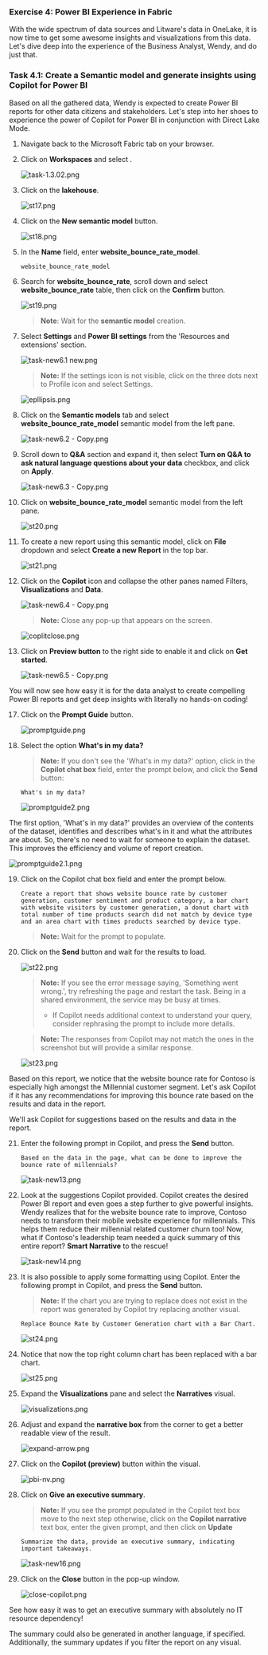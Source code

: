 
### Exercise 4: Power BI Experience in Fabric
 With the wide spectrum of data sources and Litware's data in OneLake, it is now time to get some awesome insights and visualizations from this data. Let's dive deep into the experience of the Business Analyst, Wendy, and do just that.

### Task 4.1: Create a Semantic model and generate insights using Copilot for Power BI

Based on all the gathered data, Wendy is expected to create Power BI reports for other data citizens and stakeholders. Let's step into her shoes to experience the power of Copilot for Power BI in conjunction with Direct Lake Mode.


1. Navigate back to the Microsoft Fabric tab on your browser.

2. Click on **Workspaces** and select **<inject key= "WorkspaceName" enableCopy="false"/>**.

    ![task-1.3.02.png](media/l14.png)

4. Click on the **lakehouse**.

    ![st17.png](media/st17.png)

5. Click on the **New semantic model** button. 

    ![st18.png](media/st18.png)

6. In the **Name** field, enter **website_bounce_rate_model**.

    ```
    website_bounce_rate_model
    ```

7. Search for **website_bounce_rate**, scroll down and select **website_bounce_rate** table, then click on the **Confirm** button.

    ![st19.png](media/st19.png)

    >**Note**: Wait for the **semantic model** creation.

8. Select **Settings** and **Power BI settings** from the 'Resources and extensions' section.

    ![task-new6.1 new.png](media/task-new6.1.png)

    >**Note:** If the settings icon is not visible, click on the three dots next to Profile icon and select Settings.

    ![epllipsis.png](media/epllipsis.png)

9. Click on the **Semantic models** tab and select **website_bounce_rate_model** semantic model from the left pane.

    ![task-new6.2 - Copy.png](media/task-new6.2.png)

10. Scroll down to **Q&A** section and expand it, then select **Turn on Q&A to ask natural language questions about your data** checkbox, and click on **Apply**.

    ![task-new6.3 - Copy.png](media/task-new6.3.png)

11. Click on **website_bounce_rate_model** semantic model from the left pane.

    ![st20.png](media/st20.png)

12. To create a new report using this semantic model, click on **File** dropdown and select **Create a new Report** in the top bar.
 
    ![st21.png](media/st21.png)

13. Click on the **Copilot** icon and collapse the other panes named Filters, **Visualizations** and **Data**.

    ![task-new6.4 - Copy.png](media/task-new6.4.png)

    >**Note:** Close any pop-up that appears on the screen.

    ![coplitclose.png](media/coplitclose.png)

14. Click on **Preview button** to the right side to enable it and click on **Get started**.

    ![task-new6.5 - Copy.png](media/task-new6.5.png)

You will now see how easy it is for the data analyst to create compelling Power BI reports and get deep insights with literally no hands-on coding!
	
17. Click on the **Prompt Guide** button.

    ![promptguide.png](media/promptguide.png)  

18. Select the option **What's in my data?**

    > **Note:** If you don't see the 'What's in my data?' option, click in the **Copilot chat box** field, enter the prompt below, and click the **Send** button: 

    ```
    What's in my data?
    ```
    ![promptguide2.png](media/promptguide2.png)

The first option, 'What's in my data?' provides an overview of the contents of the dataset, identifies and describes what's in it and what the attributes are about. So, there's no need to wait for someone to explain the dataset. This improves the efficiency and volume of report creation.

![promptguide2.1.png](media/promptguide2.1.png)

19. Click on the Copilot chat box field and enter the prompt below.

    ```
    Create a report that shows website bounce rate by customer generation, customer sentiment and product category, a bar chart with website visitors by customer generation, a donut chart with total number of time products search did not match by device type and an area chart with times products searched by device type.
    ``` 

    >**Note:** Wait for the prompt to populate.

20. Click on the **Send** button and wait for the results to load. 

    ![st22.png](media/st22.png)
	
    >**Note:** If you see the error message saying, 'Something went wrong.', try refreshing the page and restart the task. Being in a shared environment, the service may be busy at times.
    >- If Copilot needs additional context to understand your query, consider rephrasing the prompt to include more details.

    >**Note:** The responses from Copilot may not match the ones in the screenshot but will provide a similar response.

    ![st23.png](media/st23.png)

Based on this report, we notice that the website bounce rate for Contoso is especially high amongst the Millennial customer segment. Let's ask Copilot if it has any recommendations for improving this bounce rate based on the results and data in the report.

We'll ask Copilot for suggestions based on the results and data in the report. 

21. Enter the following prompt in Copilot, and press the **Send** button.

    ```
    Based on the data in the page, what can be done to improve the bounce rate of millennials?
    ``` 
	
    ![task-new13.png](media/task-new13.png)
	
22. Look at the suggestions Copilot provided. Copilot creates the desired Power BI report and even goes a step further to give powerful insights. Wendy realizes that for the website bounce rate to improve, Contoso needs to transform their mobile website experience for millennials. This helps them reduce their millennial related customer churn too! Now, what if Contoso's leadership team needed a quick summary of this entire report? **Smart Narrative** to the rescue! 
	
    ![task-new14.png](media/task-new14.png)

23. It is also possible to apply some formatting using Copilot. Enter the following prompt in Copilot, and press the **Send** button.

    >**Note:** If the chart you are trying to replace does not exist in the report was generated by Copilot try replacing another visual.

    ```
    Replace Bounce Rate by Customer Generation chart with a Bar Chart.
    ```

    ![st24.png](media/st24.png)

24. Notice that now the top right column chart has been replaced with a bar chart.

    ![st25.png](media/st25.png)
	
25. Expand the **Visualizations** pane and select the **Narratives** visual. 

    ![visualizations.png](media/visualizations.png)

26. Adjust and expand the **narrative box** from the corner to get a better readable view of the result.
 
    ![expand-arrow.png](media/expand-arrow.png)
 
27. Click on the **Copilot (preview)** button within the visual.
 
    ![pbi-nv.png](media/pbi-nv.png)
   
28. Click on **Give an executive summary**.
 
    >**Note:** If you see the prompt populated in the Copilot text box move to the next step otherwise, click on the **Copilot narrative** text box, enter the given prompt, and then click on **Update**
    
    ```
    Summarize the data, provide an executive summary, indicating important takeaways.
    ``` 

    ![task-new16.png](media/task-new16.png)
 
29. Click on the **Close** button in the pop-up window.
 
    ![close-copilot.png](media/close-copilot.png)
 
See how easy it was to get an executive summary with absolutely no IT resource dependency!
	
The summary could also be generated in another language, if specified. Additionally, the summary updates if you filter the report on any visual.
